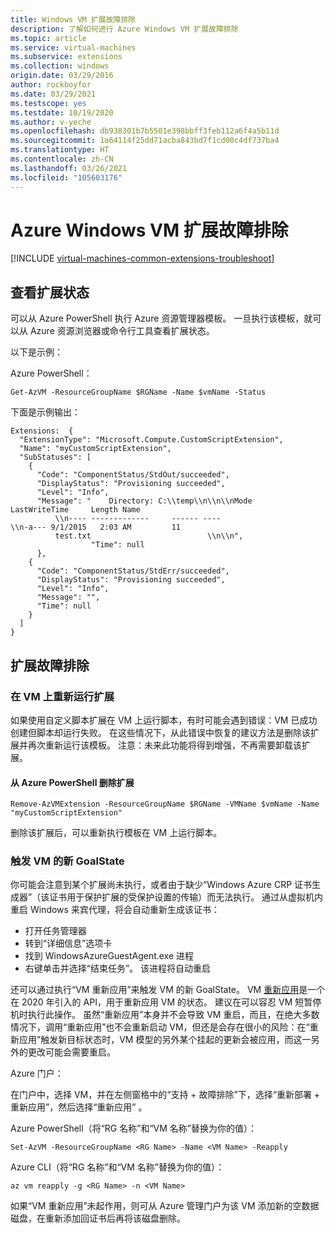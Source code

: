 ```yaml
---
title: Windows VM 扩展故障排除
description: 了解如何进行 Azure Windows VM 扩展故障排除
ms.topic: article
ms.service: virtual-machines
ms.subservice: extensions
ms.collection: windows
origin.date: 03/29/2016
author: rockboyfor
ms.date: 03/29/2021
ms.testscope: yes
ms.testdate: 10/19/2020
ms.author: v-yeche
ms.openlocfilehash: db938301b7b5501e398bbff3feb112a6f4a5b11d
ms.sourcegitcommit: 1a64114f25dd71acba843bd7f1cd00c4df737ba4
ms.translationtype: HT
ms.contentlocale: zh-CN
ms.lasthandoff: 03/26/2021
ms.locfileid: "105603176"
---
```

# <a name="troubleshooting-azure-windows-vm-extension-failures"></a>Azure Windows VM 扩展故障排除
[!INCLUDE [virtual-machines-common-extensions-troubleshoot](../../../includes/virtual-machines-common-extensions-troubleshoot.md)]

## <a name="viewing-extension-status"></a>查看扩展状态
可以从 Azure PowerShell 执行 Azure 资源管理器模板。 一旦执行该模板，就可以从 Azure 资源浏览器或命令行工具查看扩展状态。

以下是示例：

Azure PowerShell：

```azurepowershell
Get-AzVM -ResourceGroupName $RGName -Name $vmName -Status
```

下面是示例输出：

```output
Extensions:  {
  "ExtensionType": "Microsoft.Compute.CustomScriptExtension",
  "Name": "myCustomScriptExtension",
  "SubStatuses": [
    {
      "Code": "ComponentStatus/StdOut/succeeded",
      "DisplayStatus": "Provisioning succeeded",
      "Level": "Info",
      "Message": "    Directory: C:\\temp\\n\\n\\nMode                LastWriteTime     Length Name
          \\n---- -------------     ------ ----                              \\n-a--- 9/1/2015   2:03 AM         11
          test.txt                          \\n\\n",
                  "Time": null
      },
    {
      "Code": "ComponentStatus/StdErr/succeeded",
      "DisplayStatus": "Provisioning succeeded",
      "Level": "Info",
      "Message": "",
      "Time": null
    }
  ]
}
```

## <a name="troubleshooting-extension-failures"></a>扩展故障排除

### <a name="rerun-the-extension-on-the-vm"></a>在 VM 上重新运行扩展
如果使用自定义脚本扩展在 VM 上运行脚本，有时可能会遇到错误：VM 已成功创建但脚本却运行失败。 在这些情况下，从此错误中恢复的建议方法是删除该扩展并再次重新运行该模板。
注意：未来此功能将得到增强，不再需要卸载该扩展。

#### <a name="remove-the-extension-from-azure-powershell"></a>从 Azure PowerShell 删除扩展
```azurepowershell
Remove-AzVMExtension -ResourceGroupName $RGName -VMName $vmName -Name "myCustomScriptExtension"
```

删除该扩展后，可以重新执行模板在 VM 上运行脚本。

### <a name="trigger-a-new-goalstate-to-the-vm"></a>触发 VM 的新 GoalState
你可能会注意到某个扩展尚未执行，或者由于缺少“Windows Azure CRP 证书生成器”（该证书用于保护扩展的受保护设置的传输）而无法执行。
通过从虚拟机内重启 Windows 来宾代理，将会自动重新生成该证书：
- 打开任务管理器
- 转到“详细信息”选项卡
- 找到 WindowsAzureGuestAgent.exe 进程
- 右键单击并选择“结束任务”。 该进程将自动重启

还可以通过执行“VM 重新应用”来触发 VM 的新 GoalState。 VM [重新应用](https://docs.microsoft.com/rest/api/compute/virtualmachines/reapply)是一个在 2020 年引入的 API，用于重新应用 VM 的状态。 建议在可以容忍 VM 短暂停机时执行此操作。 虽然“重新应用”本身并不会导致 VM 重启，而且，在绝大多数情况下，调用“重新应用”也不会重新启动 VM，但还是会存在很小的风险：在“重新应用”触发新目标状态时，VM 模型的另外某个挂起的更新会被应用，而这一另外的更改可能会需要重启。 

Azure 门户：

在门户中，选择 VM，并在左侧窗格中的“支持 + 故障排除”下，选择“重新部署 + 重新应用”，然后选择“重新应用”  。

Azure PowerShell（将“RG 名称”和“VM 名称”替换为你的值）：

```azurepowershell
Set-AzVM -ResourceGroupName <RG Name> -Name <VM Name> -Reapply
```

Azure CLI（将“RG 名称”和“VM 名称”替换为你的值）：

```azurecli
az vm reapply -g <RG Name> -n <VM Name>
```

如果“VM 重新应用”未起作用，则可从 Azure 管理门户为该 VM 添加新的空数据磁盘，在重新添加回证书后再将该磁盘删除。

<!--Update_Description: update meta properties, wording update, update link-->